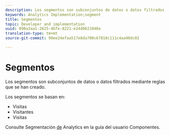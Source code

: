 ```yaml
---
description: Los segmentos son subconjuntos de datos o datos filtrados mediante reglas que se han creado.
keywords: Analytics Implementation;segment
title: Segmentos
topic: Developer and implementation
uuid: 090a3aa1-2625-4bfe-8221-e24d0621040a
translation-type: tm+mt
source-git-commit: 99ee24efaa517e8da700c67818c111c4aa90dc02

---
```



# Segmentos

Los segmentos son subconjuntos de datos o datos filtrados mediante reglas que se han creado.

Los segmentos se basan en:

* Visitas
* Visitantes
* Visitas

Consulte Segmentación [de](/help/components/c-segmentation/seg-home.md) Analytics en la guía del usuario Componentes.

